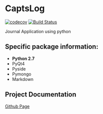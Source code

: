 # CaptsLog
[![codecov](https://codecov.io/gh/jaehoonhwang/CaptsLog/branch/master/graph/badge.svg)](https://codecov.io/gh/jaehoonhwang/CaptsLog) [![Build Status](https://travis-ci.org/jaehoonhwang/CaptsLog.svg?branch=master)](https://travis-ci.org/jaehoonhwang/CaptsLog)

Journal Application using python

## Specific package information:

- **Python 2.7**
- PyQt4
- Pyside
- Pymongo
- Markdown

## Project Documentation

[Github Page](http://jaehoonhwang.me/CaptsLog/html/)

